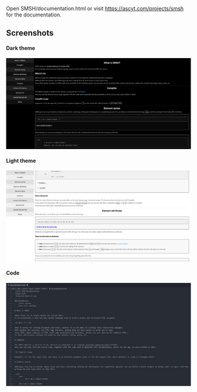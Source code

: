 Open SMSH/documentation.html or visit <a href="https://ascyt.com/projects/smsh" target="_blank">https://ascyt.com/projects/smsh</a> for the documentation.

## Screenshots
#### Dark theme
![documentation in dark theme](./Screenshots/dark.png)
#### Light theme
![documentation in light theme](./Screenshots/light.png)
#### Code
![VS-Code screenshot of documentation code](./Screenshots/code.png)